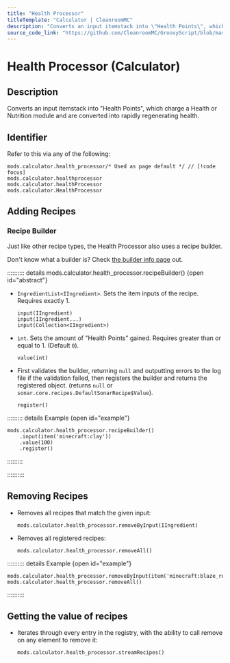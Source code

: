 ```yaml
---
title: "Health Processor"
titleTemplate: "Calculator | CleanroomMC"
description: "Converts an input itemstack into \"Health Points\", which charge a Health or Nutrition module and are converted into rapidly regenerating health."
source_code_link: "https://github.com/CleanroomMC/GroovyScript/blob/master/src/main/java/com/cleanroommc/groovyscript/compat/mods/calculator/HealthProcessor.java"
---
```


# Health Processor (Calculator)

## Description

Converts an input itemstack into \"Health Points\", which charge a Health or Nutrition module and are converted into rapidly regenerating health.

## Identifier

Refer to this via any of the following:

```groovy:no-line-numbers {1}
mods.calculator.health_processor/* Used as page default */ // [!code focus]
mods.calculator.healthprocessor
mods.calculator.healthProcessor
mods.calculator.HealthProcessor
```


## Adding Recipes

### Recipe Builder

Just like other recipe types, the Health Processor also uses a recipe builder.

Don't know what a builder is? Check [the builder info page](../../introduction/builder.md) out.

:::::::::: details mods.calculator.health_processor.recipeBuilder() {open id="abstract"}
- `IngredientList<IIngredient>`. Sets the item inputs of the recipe. Requires exactly 1.

    ```groovy:no-line-numbers
    input(IIngredient)
    input(IIngredient...)
    input(Collection<IIngredient>)
    ```

- `int`. Sets the amount of "Health Points" gained. Requires greater than or equal to 1. (Default `0`).

    ```groovy:no-line-numbers
    value(int)
    ```

- First validates the builder, returning `null` and outputting errors to the log file if the validation failed, then registers the builder and returns the registered object. (returns `null` or `sonar.core.recipes.DefaultSonarRecipe$Value`).

    ```groovy:no-line-numbers
    register()
    ```

::::::::: details Example {open id="example"}
```groovy:no-line-numbers
mods.calculator.health_processor.recipeBuilder()
    .input(item('minecraft:clay'))
    .value(100)
    .register()
```

:::::::::

::::::::::

## Removing Recipes

- Removes all recipes that match the given input:

    ```groovy:no-line-numbers
    mods.calculator.health_processor.removeByInput(IIngredient)
    ```

- Removes all registered recipes:

    ```groovy:no-line-numbers
    mods.calculator.health_processor.removeAll()
    ```

:::::::::: details Example {open id="example"}
```groovy:no-line-numbers
mods.calculator.health_processor.removeByInput(item('minecraft:blaze_rod'))
mods.calculator.health_processor.removeAll()
```

::::::::::

## Getting the value of recipes

- Iterates through every entry in the registry, with the ability to call remove on any element to remove it:

    ```groovy:no-line-numbers
    mods.calculator.health_processor.streamRecipes()
    ```
